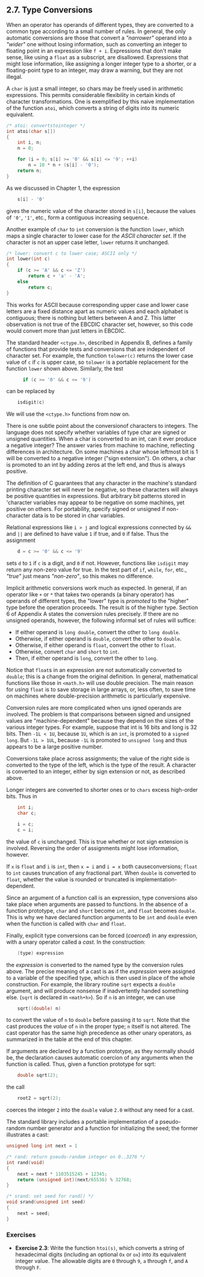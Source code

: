 ## 2.7. Type Conversions

When an operator has operands of different types, they are converted to a common type according to a small number of rules. In general, the only automatic conversions are those that convert a *"narrower"* operand into a *"wider"* one without losing information, such as converting an integer to floating point in an expression like `f + i`. Expressions that don't make sense, like using a `float` as a subscript, are disallowed. Expressions that might lose information, like assigning a longer integer type to a shorter, or a floating-point type to an integer, may draw a warning, but they are not illegal.

A `char` is just a small integer, so chars may be freely used in arithmetic expressions. This permits considerable flexibility in certain kinds of character transformations. One is exemplified by this naive implementation of the function `atoi`, which converts a string of digits into its numeric equivalent.
```c
/* atoi: convertstointeger */
int atoi(char s[])
{
    int i, n;
    n = 0;

    for (i = 0; s[i] >= '0' && s[i] <= '9'; ++i)
        n = 10 * n + (s[i] - '0'); 
    return n;
}
```
As we discussed in Chapter 1, the expression
```c
    s[i] - '0'
```
gives the numeric value of the character stored in `s[i]`, because the values of `'0'`, `'1'`, etc., form a contiguous increasing sequence.

Another example of `char` to `int` conversion is the function `lower`, which maps a single character to lower case for *the ASCII character set*. If the character is not an upper case letter, `lower` returns it unchanged.
```c
/* lower: convert c to lower case; ASCII only */
int lower(int c)
{
    if (c >= 'A' && c <= 'Z')
        return c + 'a' - 'A';
    else
        return c;
}
```
This works for ASCII because corresponding upper case and lower case letters are a fixed distance apart as numeric values and each alphabet is contiguous; there is nothing but letters between A and Z. This latter observation is not true of the EBCDIC character set, however, so this code would convert more than just letters in EBCDIC.

The standard header `<ctype.h>`, described in Appendix B, defines a family
of functions that provide tests and conversions that are independent of character set. For example, the function `tolower(c)` returns the lower case value of `c` if `c` is upper case, so `tolower` is a portable replacement for the function `lower` shown above. Similarly, the test
```c
      if (c >= '0' && c <= '9')
```
can be replaced by
```c
    isdigit(c)
```
We will use the `<ctype.h>` functions from now on.

There is one subtle point about the conversionof characters to integers. The
language does not specify whether variables of type char are signed or unsigned quantities. When a char is converted to an int, can it ever produce a negative integer? The answer varies from machine to machine, reflecting differences in architecture. On some machines a char whose leftmost bit is 1 will be converted to a negative integer ("sign extension"). On others, a char is promoted to an int by adding zeros at the left end, and thus is always positive.

The definition of C guarantees that any character in the machine's standard printing character set will never be negative, so these characters will always be positive quantities in expressions. But arbitrary bit patterns stored in 'character variables may appear to be negative on some machines, yet positive on others. For portability, specify signed or unsigned if non-character data is to be stored in char variables.

Relational expressions like `i > j` and logical expressions connected by `&&` and `||` are defined to have value `1` if true, and `0` if false. Thus the assignment
```c
    d = c >= '0' && c <= '9'
```
sets `d` to `1` if `c` is a digit, and `0` if not. However, functions like `isdigit` may return any non-zero value for true. In the test part of `if`, `while`, `for`, etc., *"true"* just means *"non-zero"*, so this makes no difference.

Implicit arithmetic conversions work much as expected. In general, if an operator like `+` or `*` that takes two operands (a binary operator) has operands of different types, the "lower" type is *promoted* to the "higher" type before the operation proceeds. The result is of the higher type. Section 6 of Appendix A states the conversion rules precisely. If there are no unsigned operands, however, the following informal set of rules will suffice:
- If either operand is `long double`, convert the other to `long double`. 
- Otherwise, if either operand is `double`, convert the other to `double`. 
- Otherwise, if either operand is `float`, convert the other to `float`. 
- Otherwise, convert `char` and `short` to `int`.
- Then, if either operand is `long`, convert the other to `long`.

Notice that `float`s in an expression are not automatically converted to `double`; this is a change from the original definition. In general, mathematical functions like those in `<math.h>` will use double precision. The main reason for using `float` is to save storage in large arrays, or, less often, to save time on machines where double-precision arithmetic is particularly expensive.

Conversion rules are more complicated when uns igned operands are involved. The problem is that comparisons between signed and unsigned values are "machine-dependent" because they depend on the sizes of the various integer types. For example, suppose that int is 16 bits and long is 32 bits. Then `-1L < 1U`, because `1U`, which is an `int`, is promoted to a `signed long`. But `-1L > 1UL`, because `-1L` is promoted to `unsigned long` and thus appears to be a large positive number.

Conversions take place across assignments; the value of the right side is converted to the type of the left, which is the type of the result. 
A character is converted to an integer, either by sign extension or not, as described above.

Longer integers are converted to shorter ones or to `chars` excess high-order bits. Thus in
```c
    int i; 
    char c;

    i = c; 
    c = i;
```
the value of `c` is unchanged. This is true whether or not sign extension is involved. Reversing the order of assignments might lose information, however.

If `x` is `float` and `i` is `int`, then `x = i` and `i = x` both causeconversions; `float` to `int` causes truncation of any fractional part. When `double` is converted to `float`, whether the value is rounded or truncated is implementation-dependent.

Since an argument of a function call is an expression, type conversions also take place when arguments are passed to functions. In the absence of a function prototype, `char` and `short` become `int`, and `float` becomes `double`. This is why we have declared function arguments to be `int` and `double` even when the function is called with `char` and `float`.

Finally, explicit type conversions can be forced (*coerced*) in any expression, with a unary operator called a *cast*. In the construction:
```c
    (type) expression
```
the *expression* is converted to the named type by the conversion rules above. The precise meaning of a cast is as if the *expression* were assigned to a variable of the specified type, which is then used in place of the whole construction. For example, the library routine `sqrt` expects a `double` argument, and will produce nonsense if inadvertently handed something else. (`sqrt` is declared in `<math•h>`). So if `n` is an integer, we can use
```c
    sqrt((double) n)
```
to convert the value of `n` to `double` before passing it to `sqrt`. Note that the cast produces the *value* of `n` in the proper type; `n` itself is not altered. The cast operator has the same high precedence as other unary operators, as summarized in the table at the end of this chapter.

If arguments are declared by a function prototype, as they normally should be, the declaration causes automatic coercion of any arguments when the function is called. Thus, given a function prototype for sqrt:
```c
    double sqrt(2);
```
the call
```c
    root2 = sqrt(2);
```
coerces the integer `2` into the `double` value `2.0` without any need for a cast.

The standard library includes a portable implementation of a pseudo-random number generator and a function for initializing the seed; the former illustrates a cast:
```c
unsigned long int next = 1

/* rand: return pseudo-random integer on 0..3276 */
int rand(void)
{
    next = next * 1103515245 + 12345;
    return (unsigned int)(next/65536) % 32768;
}

/* srand: set seed for rand() */
void srand(unsigned int seed)
{
    next = seed;
}
```

### Exercises
- **Exercise 2.3**: Write the function `htoi(s)`, which converts a string of hexadecimal digits (including an optional `Ox` or `ox`) into its equivalent integer value. The allowable digits are `0` through `9`, `a` through `f`, and `A` through `F`.

